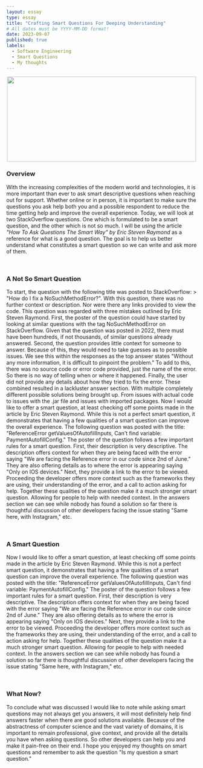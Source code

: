 ```yaml
---
layout: essay
type: essay
title: "Crafting Smart Questions For Deeping Understanding"
# All dates must be YYYY-MM-DD format!
date: 2023-09-07
published: true
labels:
  - Software Engineering
  - Smart Questions
  - My thoughts
---
```

<p align="center">
  <img width="500px" height="225px" class="rounded float-start pe-4" src="https://4.bp.blogspot.com/-hJYGaqCwtA8/VaEstUAnxII/AAAAAAAAAcA/arcUPgfXbvI/s1600/arraylistError.png">
</p>

### Overview
With the increasing complexities of the modern world and technologies, it is more important than ever to ask smart descriptive questions when reaching out for support. Whether online or in person, it is important to make sure the questions you ask help both you and a possible respondent to reduce the time getting help and improve the overall experience. Today, we will look at two StackOverflow questions. One which is formulated to be a smart question, and the other which is not so much. I will be using the article *"How To Ask Questions The Smart Way" by Eric Steven Raymond* as a reference for what is a good question. The goal is to help us better understand what constitutes a smart question so we can write and ask more of them.

<br>

### A Not So Smart Question
To start, the question with the following title was posted to StackOverflow: > "How do I fix a NoSuchMethodError?". 
With this question, there was no further context or description. Nor were there any links provided to view the code. This question was regarded with three mistakes outlined by Eric Steven Raymond. First, the poster of the question could have started by looking at similar questions with the tag NoSuchMethodError on StackOverflow. Given that the question was posted in 2022, there must have been hundreds, if not thousands, of similar questions already answered. Second, the question provides little context for someone to answer. Because of this, they would need to take guesses as to possible issues. We see this within the responses as the top answer states "Without any more information, it is difficult to pinpoint the problem." To add to this, there was no source code or error code provided, just the name of the error. So there is no way of telling when or where it happened. Finally, the user did not provide any details about how they tried to fix the error. These combined resulted in a lackluster answer section. With multiple completely different possible solutions being brought up. From issues with actual code to issues with the .jar file and issues with imported packages.
Now I would like to offer a smart question, at least checking off some points made in the article by Eric Steven Raymond. While this is not a perfect smart question, it demonstrates that having a few qualities of a smart question can improve the overall experience. The following question was posted with the title: "ReferenceError getValuesOfAutofillInputs, Can't find variable: PaymentAutofillConfig." The poster of the question follows a few important rules for a smart question. First, their description is very descriptive. The description offers context for when they are being faced with the error saying "We are facing the Reference error in our code since 2nd of June." They are also offering details as to where the error is appearing saying "Only on IOS devices." Next, they provide a link to the error to be viewed. Proceeding the developer offers more context such as the frameworks they are using, their understanding of the error, and a call to action asking for help. Together these qualities of the question make it a much stronger smart question. Allowing for people to help with needed context. In the answers section we can see while nobody has found a solution so far there is thoughtful discussion of other developers facing the issue stating "Same here, with Instagram," etc.

<br>

### A Smart Question
Now I would like to offer a smart question, at least checking off some points made in the article by Eric Steven Raymond. While this is not a perfect smart question, it demonstrates that having a few qualities of a smart question can improve the overall experience. The following question was posted with the title: "ReferenceError getValuesOfAutofillInputs, Can't find variable: PaymentAutofillConfig." The poster of the question follows a few important rules for a smart question. First, their description is very descriptive. The description offers context for when they are being faced with the error saying "We are facing the Reference error in our code since 2nd of June." They are also offering details as to where the error is appearing saying "Only on IOS devices." Next, they provide a link to the error to be viewed. Proceeding the developer offers more context such as the frameworks they are using, their understanding of the error, and a call to action asking for help. Together these qualities of the question make it a much stronger smart question. Allowing for people to help with needed context. In the answers section we can see while nobody has found a solution so far there is thoughtful discussion of other developers facing the issue stating "Same here, with Instagram," etc.

<br>

### What Now? 
To conclude what was discussed I would like to note while asking smart questions may not always get you answers, it will most definitely help find answers faster when there are good solutions available. Because of the abstractness of computer science and the vast variety of domains, it is important to remain professional, give context, and provide all the details you have when asking questions. So other developers can help you and make it pain-free on their end. I hope you enjoyed my thoughts on smart questions and remember to ask the question "Is my question a smart question."
